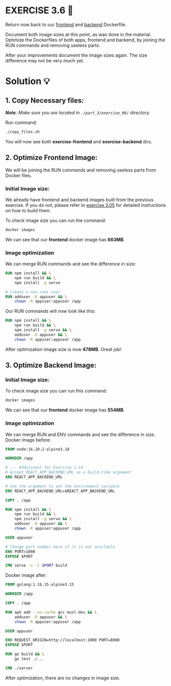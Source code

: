 # EXERCISE 3.6 🤔
Return now back to our [frontend](https://github.com/docker-hy/material-applications/tree/main/example-frontend) and [backend](https://github.com/docker-hy/material-applications/tree/main/example-backend) Dockerfile.

Document both image sizes at this point, as was done in the material. Optimize the Dockerfiles of both apps, frontend and backend, by joining the RUN commands and removing useless parts.

After your improvements document the image sizes again. The size difference may not be very much yet.

# Solution 💡

## 1. Copy Necessary files:
_**Note**: Make sure you are located in `./part_3/exercise_06/` directory._

Run command:
```bash
./copy_files.sh
```

You will now see both **exercise-frontend** and **exercise-backend** dirs.

## 2. Optimize Frontend Image:
We will be joining the RUN commands and removing useless parts from Docker files.

### Initial Image size:
We already have frontend and backend images built from the previous exercise. If you do not, please refer to [exercise 3.05](https://github.com/milistu/DevOpsWithDocker/tree/main/part_3/exercise_05) for detailed instructions on how to build them.

To check image size you can run the command:
```bash
docker images
```

We can see that our **frontend** docker image has **663MB**. 

### Image optimization
We can merge RUN commands and see the difference in size:

```dockerfile
RUN npm install && \
    npm run build && \
    npm install -g serve

# Create a non-root user
RUN adduser -D appuser && \
    chown -R appuser:appuser /app
```
Our RUN commands will now look like this:

```Dockerfile
RUN npm install && \
    npm run build && \
    npm install -g serve && \
    adduser -D appuser && \
    chown -R appuser:appuser /app
```

After optimization image size is now **478MB**. Great job!

## 3. Optimize Backend Image:

### Initial Image size:
To check image size you can run this command:
```bash
docker images
```

We can see that our **frontend** docker image has **554MB**. 

### Image optimization
We can merge RUN and ENV commands and see the difference in size. <br>
Docker image before:

```dockerfile
FROM node:16.20.2-alpine3.18

WORKDIR /app

# --- Additional for Exercise 1.14
# Accept REACT_APP_BACKEND_URL as a build-time argument
ARG REACT_APP_BACKEND_URL

# Use the argument to set the environment variable
ENV REACT_APP_BACKEND_URL=$REACT_APP_BACKEND_URL

COPY . /app

RUN npm install && \
    npm run build && \
    npm install -g serve && \
    adduser -D appuser && \
    chown -R appuser:appuser /app

USER appuser

# Change port number here if it is not available
ENV PORT=1000
EXPOSE $PORT

CMD serve -s -l $PORT build
```
Docker image after:

```Dockerfile
FROM golang:1.16.15-alpine3.15

WORKDIR /app

COPY . /app

RUN apk add --no-cache gcc musl-dev && \
    adduser -D appuser && \
    chown -R appuser:appuser /app

USER appuser

ENV REQUEST_ORIGIN=http://localhost:1000 PORT=8080
EXPOSE $PORT

RUN go build && \
    go test ./...

CMD ./server
```

After optimization, there are no changes in image size.

